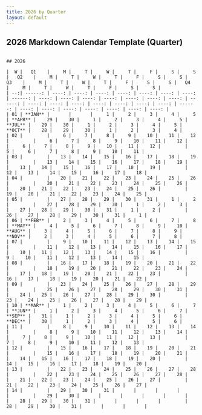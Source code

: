 ```yaml
---
title: 2026 by Quarter
layout: default
---
```


## 2026 Markdown Calendar Template (Quarter)

<pre><code>
## 2026

|  W |   Q1    |     M |     T |     W |     T |     F |     S |     S |   Q2    |     M |     T |     W |     T |     F |     S |     S |   Q3    |     M |     T |     W |     T |     F |     S |     S |   Q4    |     M |     T |     W |     T |     F |     S |     S |
| --:| ------: | ----: | ----: | ----: | ----: | ----: | ----: | ----: | ------: | ----: | ----: | ----: | ----: | ----: | ----: | ----: | ------: | ----: | ----: | ----: | ----: | ----: | ----: | ----: | ------: | ----: | ----: | ----: | ----: | ----: | ----: | ----: |
| 01 | **JAN** |       |       |     1 |     2 |     3 |     4 |     5 | **APR** |    29 |    30 |     1 |     2 |     3 |     4 |     5 | **JUL** |    29 |    30 |     1 |     2 |     3 |     4 |     5 | **OCT** |    28 |    29 |    30 |     1 |     2 |     3 |     4 |
| 02 |         |     6 |     7 |     8 |     9 |    10 |    11 |    12 |         |     6 |     7 |     8 |     9 |    10 |    11 |    12 |         |     6 |     7 |     8 |     9 |    10 |    11 |    12 |         |     5 |     6 |     7 |     8 |     9 |    10 |    11 |
| 03 |         |    13 |    14 |    15 |    16 |    17 |    18 |    19 |         |    13 |    14 |    15 |    16 |    17 |    18 |    19 |         |    13 |    14 |    15 |    16 |    17 |    18 |    19 |         |    12 |    13 |    14 |    15 |    16 |    17 |    18 |
| 04 |         |    20 |    21 |    22 |    23 |    24 |    25 |    26 |         |    20 |    21 |    22 |    23 |    24 |    25 |    26 |         |    20 |    21 |    22 |    23 |    24 |    25 |    26 |         |    19 |    20 |    21 |    22 |    23 |    24 |    25 |
| 05 |         |    27 |    28 |    29 |    30 |    31 |     1 |     2 |         |    27 |    28 |    29 |    30 |     1 |     2 |     3 |         |    27 |    28 |    29 |    30 |    31 |     1 |     2 |         |    26 |    27 |    28 |    29 |    30 |    31 |     1 |
| 06 | **FEB** |     2 |     3 |     4 |     5 |     6 |     7 |     8 | **MAY** |     4 |     5 |     6 |     7 |     8 |     9 |    10 | **AUG** |     3 |     4 |     5 |     6 |     7 |     8 |     9 | **NOV** |     2 |     3 |     4 |     5 |     6 |     7 |     8 |
| 07 |         |     9 |    10 |    11 |    12 |    13 |    14 |    15 |         |    11 |    12 |    13 |    14 |    15 |    16 |    17 |         |    10 |    11 |    12 |    13 |    14 |    15 |    16 |         |     9 |    10 |    11 |    12 |    13 |    14 |    15 |
| 08 |         |    16 |    17 |    18 |    19 |    20 |    21 |    22 |         |    18 |    19 |    20 |    21 |    22 |    23 |    24 |         |    17 |    18 |    19 |    20 |    21 |    22 |    23 |         |    16 |    17 |    18 |    19 |    20 |    21 |    22 |
| 09 |         |    23 |    24 |    25 |    26 |    27 |    28 |    29 |         |    25 |    26 |    27 |    28 |    29 |    30 |    31 |         |    24 |    25 |    26 |    27 |    28 |    29 |    30 |         |    23 |    24 |    25 |    26 |    27 |    28 |    29 |
| 10 | **MAR** |     1 |     2 |     3 |     4 |     5 |     6 |     7 | **JUN** |     1 |     2 |     3 |     4 |     5 |     6 |     7 | **SEP** |    31 |     1 |     2 |     3 |     4 |     5 |     6 | **DEC** |    30 |     1 |     2 |     3 |     4 |     5 |     6 |
| 11 |         |     8 |     9 |    10 |    11 |    12 |    13 |    14 |         |     8 |     9 |    10 |    11 |    12 |    13 |    14 |         |     7 |     8 |     9 |    10 |    11 |    12 |    13 |         |     7 |     8 |     9 |    10 |    11 |    12 |    13 |
| 12 |         |    15 |    16 |    17 |    18 |    19 |    20 |    21 |         |    15 |    16 |    17 |    18 |    19 |    20 |    21 |         |    14 |    15 |    16 |    17 |    18 |    19 |    20 |         |    14 |    15 |    16 |    17 |    18 |    19 |    20 |
| 13 |         |    22 |    23 |    24 |    25 |    26 |    27 |    28 |         |    22 |    23 |    24 |    25 |    26 |    27 |    28 |         |    21 |    22 |    23 |    24 |    25 |    26 |    27 |         |    21 |    22 |    23 |    24 |    25 |    26 |    27 |
| 14 |         |    29 |    30 |    31 |       |       |       |       |         |    29 |    30 |       |       |       |       |       |         |    28 |    29 |    30 |    31 |       |       |       |         |    28 |    29 |    30 |    31 |       |       |       |

</code></pre>
